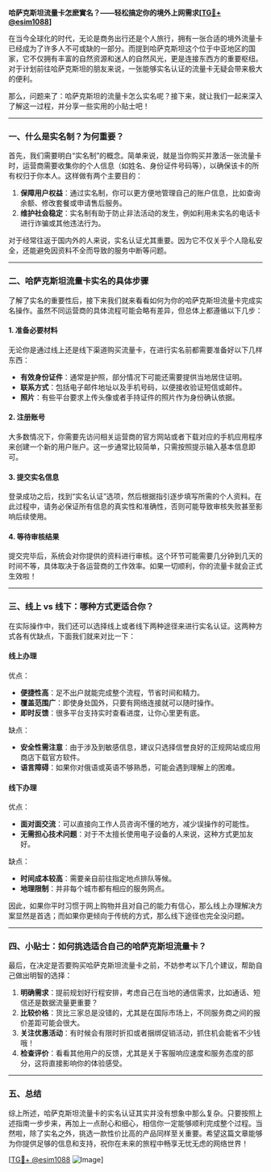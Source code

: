 **哈萨克斯坦流量卡怎麽實名？——轻松搞定你的境外上网需求[[TG💪+ @esim1088](https://t.me/s/esim1088)]**

在当今全球化的时代，无论是商务出行还是个人旅行，拥有一张合适的境外流量卡已经成为了许多人不可或缺的一部分。而提到哈萨克斯坦这个位于中亚地区的国家，它不仅拥有丰富的自然资源和迷人的自然风光，更是连接东西方的重要枢纽。对于计划前往哈萨克斯坦的朋友来说，一张能够实名认证的流量卡无疑会带来极大的便利。

那么，问题来了：哈萨克斯坦的流量卡怎么实名呢？接下来，就让我们一起来深入了解这一过程，并分享一些实用的小贴士吧！

---

### **一、什么是实名制？为何重要？**

首先，我们需要明白“实名制”的概念。简单来说，就是当你购买并激活一张流量卡时，运营商需要收集你的个人信息（如姓名、身份证件号码等），以确保该卡的所有权归于你本人。这样做有两个主要目的：

1. **保障用户权益**：通过实名制，你可以更方便地管理自己的账户信息，比如查询余额、修改套餐或申请售后服务。
2. **维护社会稳定**：实名制有助于防止非法活动的发生，例如利用未实名的电话卡进行诈骗或其他违法行为。

对于经常往返于国内外的人来说，实名认证尤其重要。因为它不仅关乎个人隐私安全，还能避免因资料不全而导致的服务中断等问题。

---

### **二、哈萨克斯坦流量卡实名的具体步骤**

了解了实名的重要性后，接下来我们就来看看如何为你的哈萨克斯坦流量卡完成实名操作。虽然不同运营商的具体流程可能会略有差异，但总体上都遵循以下几步：

#### **1. 准备必要材料**
无论你是通过线上还是线下渠道购买流量卡，在进行实名前都需要准备好以下几样东西：
- **有效身份证件**：通常是护照，部分情况下可能还需要提供当地居住证明。
- **联系方式**：包括电子邮件地址以及手机号码，以便接收验证短信或邮件。
- **照片**：有些平台要求上传头像或者手持证件的照片作为身份确认依据。

#### **2. 注册账号**
大多数情况下，你需要先访问相关运营商的官方网站或者下载对应的手机应用程序来创建一个新的用户账户。这一步通常比较简单，只需按照提示输入基本信息即可。

#### **3. 提交实名信息**
登录成功之后，找到“实名认证”选项，然后根据指引逐步填写所需的个人资料。在此过程中，请务必保证所有信息的真实性和准确性，否则可能导致审核失败甚至影响后续使用。

#### **4. 等待审核结果**
提交完毕后，系统会对你提供的资料进行审核。这个环节可能需要几分钟到几天的时间不等，具体取决于各运营商的工作效率。如果一切顺利，你的流量卡就会正式生效啦！

---

### **三、线上 vs 线下：哪种方式更适合你？**

在实际操作中，我们还可以选择线上或者线下两种途径来进行实名认证。这两种方式各有优缺点，下面我们就来对比一下：

#### **线上办理**
优点：
- **便捷性高**：足不出户就能完成整个流程，节省时间和精力。
- **覆盖范围广**：即使身处国外，只要有网络连接就可以随时操作。
- **即时反馈**：很多平台支持实时查看进度，让你心里更有底。

缺点：
- **安全性需注意**：由于涉及到敏感信息，建议只选择信誉良好的正规网站或应用商店下载官方软件。
- **语言障碍**：如果你对俄语或英语不够熟悉，可能会遇到理解上的困难。

#### **线下办理**
优点：
- **面对面交流**：可以直接向工作人员咨询不懂的地方，减少误操作的可能性。
- **无需担心技术问题**：对于不太擅长使用电子设备的人来说，这种方式更加友好。

缺点：
- **时间成本较高**：需要亲自前往指定地点排队等候。
- **地理限制**：并非每个城市都有相应的服务网点。

因此，如果你平时习惯于网上购物并且对自己的能力有信心，那么线上办理解决方案显然是首选；而如果你更倾向于传统的方式，那么线下途径也完全没问题。

---

### **四、小贴士：如何挑选适合自己的哈萨克斯坦流量卡？**

最后，在决定是否要购买哈萨克斯坦流量卡之前，不妨参考以下几个建议，帮助自己做出明智的选择：

1. **明确需求**：提前规划好行程安排，考虑自己在当地的通信需求，比如通话、短信还是数据流量更重要？
2. **比较价格**：货比三家总是没错的，尤其是在国际市场上，不同服务商之间的报价差距可能会很大。
3. **关注优惠活动**：有时候会有限时折扣或者捆绑促销活动，抓住机会能省不少钱哦！
4. **检查评价**：看看其他用户的反馈，尤其是关于客服响应速度和服务态度的部分，这将直接影响你的体验感受。

---

### **五、总结**

综上所述，哈萨克斯坦流量卡的实名认证其实并没有想象中那么复杂。只要按照上述指南一步步来，再加上一点耐心和细心，相信你一定能够顺利完成整个过程。当然啦，除了实名之外，挑选一款性价比高的产品同样至关重要。希望这篇文章能够为你提供足够的信息和支持，祝你在未来的旅程中畅享无忧无虑的网络世界！

[[TG💪+ @esim1088](https://t.me/s/esim1088) ![Image](https://i.postimg.cc/4NQfJmqS/Snipaste-2025-05-13-00-14-12.png)]